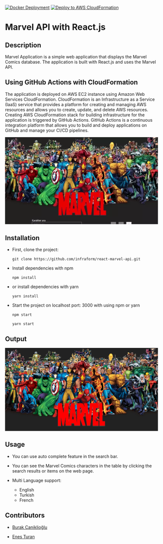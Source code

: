 [![Docker Deployment](https://github.com/infraform/react-marvel-api/actions/workflows/dockerx.yml/badge.svg)](https://github.com/infraform/react-marvel-api/actions/workflows/dockerx.yml) [![Deploy to AWS CloudFormation](https://github.com/infraform/react-marvel-api/actions/workflows/CloudFormation.yml/badge.svg)](https://github.com/infraform/react-marvel-api/actions/workflows/CloudFormation.yml)

# Marvel API with React.js

## Description

Marvel Application is a simple web application that displays the Marvel Comics database. The application is built with React.js and uses the Marvel API.

## Using GitHub Actions with CloudFormation

The application is deployed on AWS EC2 instance using Amazon Web Services CloudFormation. CloudFormation is an Infrastructure as a Service (IaaS) service that provides a platform for creating and managing AWS resources and allows you to create, update, and delete AWS resources. Creating AWS CloudFormation stack for building infrastructure for the application is triggered by GitHub Actions. GitHub Actions is a continuous integration platform that allows you to build and deploy applications on GitHub and manage your CI/CD pipelines.

![marvel](readme/marvel.webp)

## Installation

- First, clone the project:

  ```
  git clone https://github.com/infraform/react-marvel-api.git
  ```

- Install dependencies with npm

  ```
  npm install
  ```

- or install dependencies with yarn

  ```
  yarn install
  ```

- Start the project on localhost port: 3000 with using npm or yarn

  ```
  npm start
  ```

  ```
  yarn start
  ```

## Output

![marvel](readme/marvel.jpg)

## Usage

- You can use auto complete feature in the search bar.

- You can see the Marvel Comics characters in the table by clicking the search results or items on the web page.

- Multi Language support:
  - English
  - Turkish
  - French

## Contributors

- [Burak Caniklioğlu](https://github.com/burak-caniklioglu)

- [Enes Turan](https://github.com/devenes)
